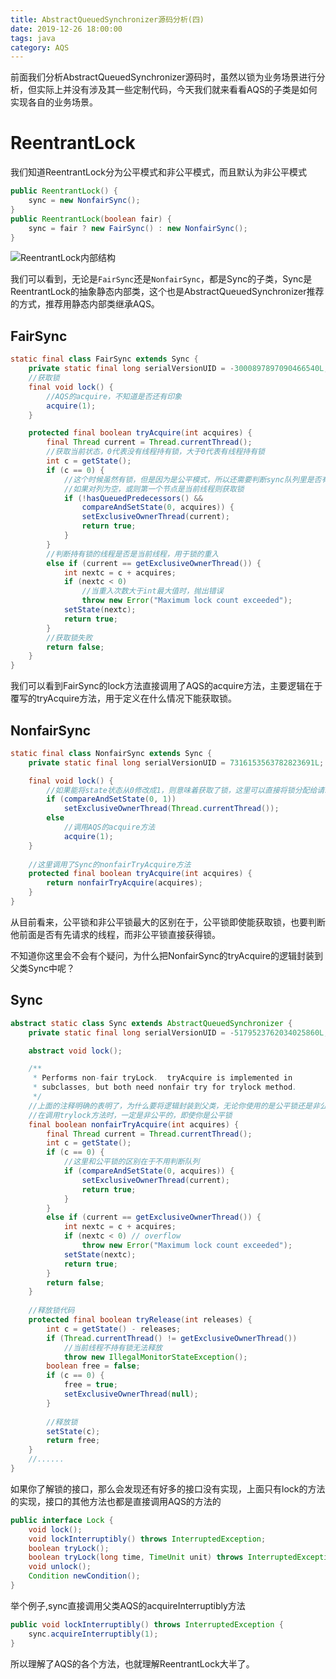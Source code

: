 ```yaml
---
title: AbstractQueuedSynchronizer源码分析(四)
date: 2019-12-26 18:00:00
tags: java
category: AQS
---
```


前面我们分析AbstractQueuedSynchronizer源码时，虽然以锁为业务场景进行分析，但实际上并没有涉及其一些定制代码，今天我们就来看看AQS的子类是如何实现各自的业务场景。

# ReentrantLock
我们知道ReentrantLock分为公平模式和非公平模式，而且默认为非公平模式

```java
public ReentrantLock() {
    sync = new NonfairSync();
}
public ReentrantLock(boolean fair) {
    sync = fair ? new FairSync() : new NonfairSync();
}
```

![ReentrantLock内部结构](https://abelyliu.oss-cn-shanghai.aliyuncs.com/blog/Snipaste_2019-12-25_10-15-21.png)

我们可以看到，无论是`FairSync`还是`NonfairSync`，都是Sync的子类，Sync是ReentrantLock的抽象静态内部类，这个也是AbstractQueuedSynchronizer推荐的方式，推荐用静态内部类继承AQS。

<!--more-->

## FairSync

```java
static final class FairSync extends Sync {
    private static final long serialVersionUID = -3000897897090466540L;
    //获取锁
    final void lock() {
        //AQS的acquire，不知道是否还有印象
        acquire(1);
    }

    protected final boolean tryAcquire(int acquires) {
        final Thread current = Thread.currentThread();
        //获取当前状态，0代表没有线程持有锁，大于0代表有线程持有锁
        int c = getState();
        if (c == 0) {
            //这个时候虽然有锁，但是因为是公平模式，所以还需要判断sync队列里是否有节点
            //如果对列为空，或则第一个节点是当前线程则获取锁
            if (!hasQueuedPredecessors() &&
                compareAndSetState(0, acquires)) {
                setExclusiveOwnerThread(current);
                return true;
            }
        }
        //判断持有锁的线程是否是当前线程，用于锁的重入
        else if (current == getExclusiveOwnerThread()) {
            int nextc = c + acquires;
            if (nextc < 0)
                //当重入次数大于int最大值时，抛出错误
                throw new Error("Maximum lock count exceeded");
            setState(nextc);
            return true;
        }
        //获取锁失败
        return false;
    }
}
```

我们可以看到FairSync的lock方法直接调用了AQS的acquire方法，主要逻辑在于覆写的tryAcquire方法，用于定义在什么情况下能获取锁。

## NonfairSync

```java
static final class NonfairSync extends Sync {
    private static final long serialVersionUID = 7316153563782823691L;

    final void lock() {
        //如果能将state状态从0修改成1，则意味着获取了锁，这里可以直接将锁分配给请求线程
        if (compareAndSetState(0, 1))
            setExclusiveOwnerThread(Thread.currentThread());
        else
            //调用AQS的acquire方法
            acquire(1);
    }
    
    //这里调用了Sync的nonfairTryAcquire方法
    protected final boolean tryAcquire(int acquires) {
        return nonfairTryAcquire(acquires);
    }
}
```

从目前看来，公平锁和非公平锁最大的区别在于，公平锁即使能获取锁，也要判断他前面是否有先请求的线程，而非公平锁直接获得锁。

不知道你这里会不会有个疑问，为什么把NonfairSync的tryAcquire的逻辑封装到父类Sync中呢？

## Sync

```java
abstract static class Sync extends AbstractQueuedSynchronizer {
    private static final long serialVersionUID = -5179523762034025860L;

    abstract void lock();

    /**
     * Performs non-fair tryLock.  tryAcquire is implemented in
     * subclasses, but both need nonfair try for trylock method.
     */
    //上面的注释明确的表明了，为什么要将逻辑封装到父类，无论你使用的是公平锁还是非公平锁
    //在调用trylock方法时，一定是非公平的，即使你是公平锁
    final boolean nonfairTryAcquire(int acquires) {
        final Thread current = Thread.currentThread();
        int c = getState();
        if (c == 0) {
            //这里和公平锁的区别在于不用判断队列
            if (compareAndSetState(0, acquires)) {
                setExclusiveOwnerThread(current);
                return true;
            }
        }
        else if (current == getExclusiveOwnerThread()) {
            int nextc = c + acquires;
            if (nextc < 0) // overflow
                throw new Error("Maximum lock count exceeded");
            setState(nextc);
            return true;
        }
        return false;
    }
    
    //释放锁代码
    protected final boolean tryRelease(int releases) {
        int c = getState() - releases;
        if (Thread.currentThread() != getExclusiveOwnerThread())
            //当前线程不持有锁无法释放
            throw new IllegalMonitorStateException();
        boolean free = false;
        if (c == 0) {
            free = true;
            setExclusiveOwnerThread(null);
        }
        
        //释放锁
        setState(c);
        return free;
    }
    //......
}
```

如果你了解锁的接口，那么会发现还有好多的接口没有实现，上面只有lock的方法的实现，接口的其他方法也都是直接调用AQS的方法的
```java
public interface Lock {
    void lock();
    void lockInterruptibly() throws InterruptedException;
    boolean tryLock();
    boolean tryLock(long time, TimeUnit unit) throws InterruptedException;
    void unlock();
    Condition newCondition();
}
```

举个例子,sync直接调用父类AQS的acquireInterruptibly方法
```java
public void lockInterruptibly() throws InterruptedException {
    sync.acquireInterruptibly(1);
}
```

所以理解了AQS的各个方法，也就理解ReentrantLock大半了。



